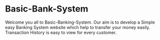 # Basic-Bank-System
Welcome you all to Basic-Banking-System. Our aim is to develop a Simple easy Banking System website which help to transfer your money easily. Transaction History is easy to view for every customer.
